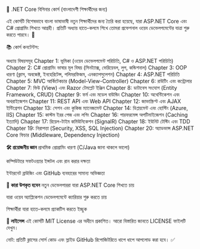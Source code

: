 🌟 .NET Core বিগিনার কোর্স (বাংলাদেশী শিক্ষার্থীদের জন্য)

এই কোর্সটি বিশেষভাবে বাংলা ভাষাভাষী নতুন শিক্ষার্থীদের জন্য তৈরি করা হয়েছে, যারা ASP.NET Core এবং C# প্রোগ্রামিং শিখতে আগ্রহী। প্রতিটি অধ্যায় হাতে-কলমে শিখে তোমরা প্রফেশনাল ওয়েব ডেভেলপমেন্টের যাত্রা শুরু করতে পারবে। 🚀

📚 কোর্স কনটেন্টস:

অধ্যায়	বিষয়সমূহ
Chapter 1:	ভূমিকা (ওয়েব ডেভেলপমেন্ট পরিচিতি, C# ও ASP.NET পরিচিতি)
Chapter 2:	C# প্রোগ্রামিং ভাষার মূল বিষয় (সিনট্যাক্স, ভেরিয়েবল, লুপ, কন্ডিশনাল)
Chapter 3:	OOP ধারণা (ক্লাস, অবজেক্ট, ইনহেরিটেন্স, পলিমরফিজম, এনক্যাপসুলেশন)
Chapter 4:	ASP.NET পরিচিতি
Chapter 5:	MVC আর্কিটেকচার (Model-View-Controller)
Chapter 6:	রাউটিং এবং কন্ট্রোলার
Chapter 7:	ভিউ (View) এবং Razor টেমপ্লেট ইঞ্জিন
Chapter 8:	ডাটাবেস সংযোগ (Entity Framework, CRUD)
Chapter 9:	ফর্ম এবং মডেল বাউন্ডিং
Chapter 10:	অথেন্টিকেশন এবং অথরাইজেশন
Chapter 11:	REST API এবং Web API
Chapter 12:	জাভাস্ক্রিপ্ট এবং AJAX ইন্টিগ্রেশন
Chapter 13:	সেশন এবং কুকিজ ম্যানেজমেন্ট
Chapter 14:	ডিপ্লয়মেন্ট এবং হোস্টিং (Azure, IIS)
Chapter 15:	কাস্টম ইরর পেজ এবং লগিং
Chapter 16:	পারফরমেন্স অপটিমাইজেশন (Caching ইত্যাদি)
Chapter 17:	রিয়েল-টাইম কমিউনিকেশন (SignalR)
Chapter 18:	ইউনিট টেস্টিং এবং TDD
Chapter 19:	নিরাপত্তা (Security, XSS, SQL Injection)
Chapter 20:	অ্যাডভান্স ASP.NET Core ফিচার (Middleware, Dependency Injection)

**🛠 প্রয়োজনীয় জ্ঞান**
প্রাথমিক প্রোগ্রামিং ধারণা (C/Java জানা থাকলে ভালো)

কম্পিউটারে সফটওয়্যার ইন্সটল এবং রান করার দক্ষতা

ইন্টারনেট ব্রাউজিং এবং GitHub ব্যবহারের সামান্য অভিজ্ঞতা

**🎯 কারা উপকৃত হবেন**
নতুন ডেভেলপাররা যারা ASP.NET Core শিখতে চায়

যারা ওয়েব অ্যাপ্লিকেশন ডেভেলপমেন্টে ক্যারিয়ার শুরু করতে চায়

শিক্ষার্থীরা যারা হাতে-কলমে প্র্যাকটিস করতে ইচ্ছুক

**📜 লাইসেন্স**
এই কোর্সটি MIT License এর অধীনে প্রকাশিত।
আরো বিস্তারিত জানতে LICENSE ফাইলটি দেখুন।

নোট: প্রতিটি ক্লাসের সোর্স কোড এবং স্লাইড GitHub রিপোজিটরিতে ধাপে ধাপে আপলোড করা হবে। ✅

